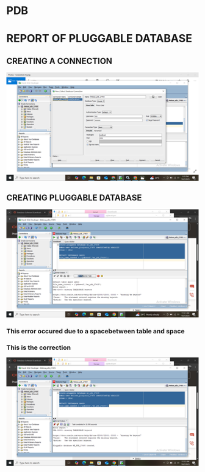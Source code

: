 # PDB
# REPORT OF PLUGGABLE DATABASE
## CREATING A CONNECTION
![IMAGE ALT](https://github.com/Melissa-10-10/PDB/blob/63b1031bd90bf74a9b149c0011026ae581700b06/Screenshot%20(7).png)

## CREATING PLUGGABLE DATABASE
![IMAGE ALT](https://github.com/Melissa-10-10/PDB/blob/9981af971cb2211a0004db93e23f57194cd7dd9e/Screenshot%20(2).png)

### This error occured due to a spacebetween table and space

### This is the correction
![image alt](https://github.com/Melissa-10-10/PDB/blob/a360984bf52af50ea4fb257de802b9aa9015da31/Screenshot%20(3).png)
